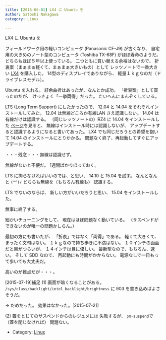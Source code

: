 ```yaml
---
title: [2015-06-01] LX4 に Ubuntu を
author: Satoshi Nakagawa
category: Linux

---
```


LX4 に Ubuntu を

 フィールドワーク用の軽いコンピュータ
(Panasonic CF-J9) が古くなり、
自宅用の大きめのノート型のコンピュータ
(Toshiba TX-68F) がほぼ寿命のようだ。
どちらもほぼ５年以上使っている。
二つともに買い替える余裕はないので、
折衷案（まぁまぁ軽くて、まぁまぁ大きいもの）として
レッツノートで一番大きい
[LX4](http://panasonic.jp/pc/products/lx4d/)
を購入した。
14型のディスプレイでありながら、
軽量１ｋｇなのだ（ドライブレスモデル）。

 Ubuntu を入れる。
紆余曲折はあったが、なんとか成功。
「折衷案」として買ったのだが、
けっきょく「一挙両得」だった。
たいへんにまんぞくしている。

<!--more-->

 LTS (Long Term Support) にしたかったので、
12.04 と 14.04 をそれぞれインストールしてみた。
12.04 は無線どころか有線LAN さえ認識しない。
14.04 は有線だけは認識する。
（同じレッツノートの）RZ4 に 14.04 をインストールした
[ページ](http://mjrec.at.webry.info/201411/article_1.html)を見ると、
無線はインストール時には認識しないが、
アップデートすると認識するようになると書いてあった。
LX4 でも同じだろうとの希望を抱いて
14.04 のインストールにとりかかる。
問題なく終了、再起動してすぐにアップデートする。

 ・・・残念・・・無線は認識せず。

 無線がないと不便だ。
1週間ばかりほっておく。

 LTS に拘らなければいいのでは、と思い、
14.10 と 15.04 を試す。
なんとなんと `(^^)/`
どちらも無線を（もちろん有線も）
認識する。

 LTS でないのならば、
新しい方がいいだろうと思い、
15.04 をインストールした。

 無事に終了する。

 細かいチューニングをして、
現在はほぼ問題なく動いている。
（サスペンドができないのが唯一の問題かしらん。）

 最初の方にも書いたが、
「折衷」ではなく「両得」である。
軽くて大きくて、
まったく文句はない。
１ｋｇなので持ち歩きに不満はない。
１０インチの画面だと目がつらいが、
１４インチは目に優しい。
最新型なので、もちろん、速い。
そして SDD なので、
再起動にも時間がかからない。
電源なしで一日もって歩いても大丈夫だ。

 高いのが難点だが・・・。

 [2015-07-19]補足
(1) 画面が暗くなることがある。
`/sys/class/backlight/intel_backlight/brightness`
に 903 を書き込めばよさそうだ。

→ だめだった。
効果はなかった。[2015-07-21]

(2) 蓋をとじてのサスペンドからのレジュメには
失敗するが、
`pm-suspend`で（蓋を閉じなければ）
問題ない。

- Category: [Linux](https://merapano.github.io/categories.html#Linux)

